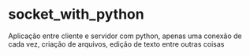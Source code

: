 # socket_with_python
Aplicação entre cliente e servidor com python, apenas uma conexão de cada vez, criação de arquivos, edição de texto entre outras coisas
